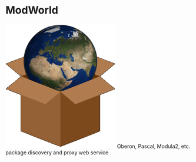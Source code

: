 # ModWorld
![ModWorld Logo](assets/world-in-a-box-299x399.png?raw=true "ModWorld")
Oberon, Pascal, Modula2, etc. package discovery and proxy web service
